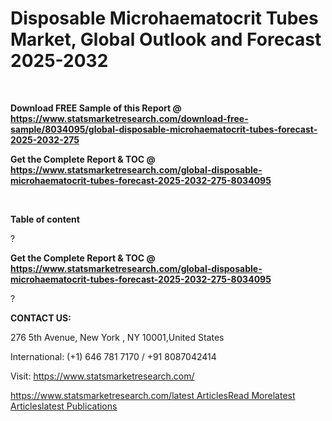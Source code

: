 <h1>Disposable Microhaematocrit Tubes Market, Global Outlook and Forecast 2025-2032</h1><br/><p><strong>Download FREE Sample of this Report @ <a href="https://www.statsmarketresearch.com/download-free-sample/8034095/global-disposable-microhaematocrit-tubes-forecast-2025-2032-275">https://www.statsmarketresearch.com/download-free-sample/8034095/global-disposable-microhaematocrit-tubes-forecast-2025-2032-275</a></strong></p>
 
 
 
 <div><b>Get the Complete Report & TOC @ <a href="https://www.statsmarketresearch.com/global-disposable-microhaematocrit-tubes-forecast-2025-2032-275-8034095">https://www.statsmarketresearch.com/global-disposable-microhaematocrit-tubes-forecast-2025-2032-275-8034095</a></b></div>
 
 
 
 <p><br />
 
 <b>Table of content</b></p>
 
 
 
 <p>? </p>
 
 
 
 <div><b>Get the Complete Report & TOC @ <a href="https://www.statsmarketresearch.com/global-disposable-microhaematocrit-tubes-forecast-2025-2032-275-8034095">https://www.statsmarketresearch.com/global-disposable-microhaematocrit-tubes-forecast-2025-2032-275-8034095</a></b></div>
 
 
 
 <p>? </p>
 
 
 
 <p><b>CONTACT US:</b><br />
 
 276 5th Avenue, New York , NY 10001,United States<br />
 
 International: (+1) 646 781 7170 / +91 8087042414<br />
 
 Visit: <a href="https://www.statsmarketresearch.com/">https://www.statsmarketresearch.com/</a><br />
 
 <a href="https://gyeongbokgung.com">https://www.statsmarketresearch.com/</a><a href="https://hallyeomaritime.com">latest Articles</a><a href="https://jingwansa.com">Read More</a><a href="https://nguoiviet.jp/">latest Articles</a><a href="https://www.intelmarketresearch.com/">latest Publications</a></p>